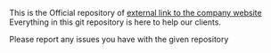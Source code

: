 This is the Official repository of [external link to the company website](https://thewealthsyndicate.info)
Everything in this git repository is here to help our clients.

Please report any issues you have with the given repository
